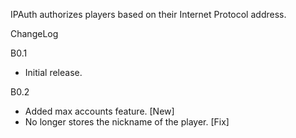 IPAuth authorizes players based on their Internet Protocol address.

ChangeLog

B0.1
* Initial release.

B0.2
* Added max accounts feature. [New]
* No longer stores the nickname of the player. [Fix]